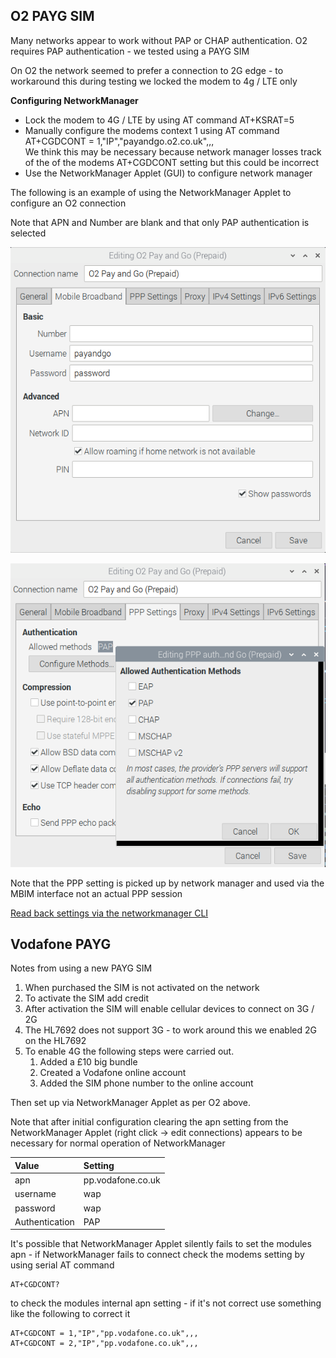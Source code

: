     
     
## O2 PAYG SIM 

Many networks appear to work without PAP or CHAP authentication.
 O2 requires PAP authentication - we tested using a PAYG SIM  

On O2 the network seemed to prefer a connection to 2G edge - to workaround this during testing
 we locked the modem to 4g / LTE only

**Configuring NetworkManager**

* Lock the modem to 4G / LTE by using AT command AT+KSRAT=5 
* Manually configure the modems context 1 using AT command
  AT+CGDCONT = 1,"IP","payandgo.o2.co.uk",,,  
  We think this may be necessary  because network manager losses track of the
   of the modems AT+CGDCONT setting but this could be incorrect 
* Use the NetworkManager Applet (GUI) to configure network manager

The following is an example of using the NetworkManager Applet to configure 
 an O2 connection  

Note that APN and Number are blank and that only PAP authentication is selected 

![Setting Mobile Broadband](./o2_networkManagerGui_mobileBroadband.png)

![Setting PAP authentication](./o2_networkManagerGui_pppSettings.png)  

Note that the PPP setting is picked up by network manager and used via the MBIM interface
 not an actual PPP session

[Read back settings via the networkmanager CLI](./example_nmcli_configRead_O2_HL7692.md)
  

## Vodafone PAYG

Notes from using a new PAYG SIM  
1. When purchased the SIM is not activated on the network
1. To activate the SIM add credit 
1. After activation the SIM will enable cellular devices to connect on 3G / 2G
1. The HL7692 does not support 3G - to work around this we enabled 2G on the HL7692
1. To enable 4G the following steps were carried out.  
   1. Added a £10 big bundle 
   1. Created a Vodafone online account
   1. Added the SIM phone number to the online account 


Then set up via NetworkManager Applet as per O2 above.

Note that after initial configuration clearing the apn setting from the NetworkManager Applet
 (right click -> edit connections) appears to be necessary for normal operation of NetworkManager
 
| **Value**          | **Setting**        |
|:------------------ |:------------------ |
| apn    	           | pp.vodafone.co.uk  |
| username 	         | wap                |
| password 	         | wap                |
| Authentication     | PAP                |


It's possible that NetworkManager Applet silently fails to set the modules apn - 
if NetworkManager fails to connect check the modems setting by using serial AT command 
```
AT+CGDCONT? 
```
to check the modules internal apn setting - if it's not correct use something like the
 following to correct it

```
AT+CGDCONT = 1,"IP","pp.vodafone.co.uk",,,
AT+CGDCONT = 2,"IP","pp.vodafone.co.uk",,,
```


